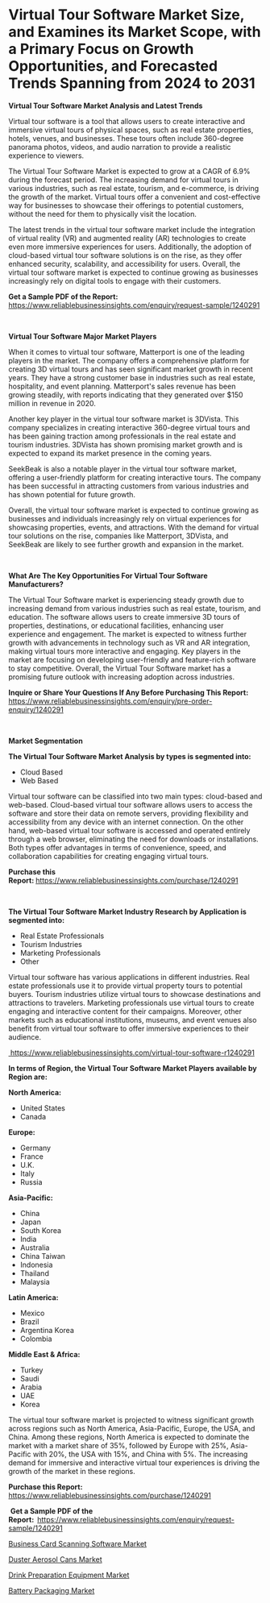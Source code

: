 <p><h1>Virtual Tour Software Market Size, and Examines its Market Scope, with a Primary Focus on Growth Opportunities, and Forecasted Trends Spanning from 2024 to 2031</h1></p><p><strong>Virtual Tour Software Market Analysis and Latest Trends</strong></p>
<p><p>Virtual tour software is a tool that allows users to create interactive and immersive virtual tours of physical spaces, such as real estate properties, hotels, venues, and businesses. These tours often include 360-degree panorama photos, videos, and audio narration to provide a realistic experience to viewers.</p><p>The Virtual Tour Software Market is expected to grow at a CAGR of 6.9% during the forecast period. The increasing demand for virtual tours in various industries, such as real estate, tourism, and e-commerce, is driving the growth of the market. Virtual tours offer a convenient and cost-effective way for businesses to showcase their offerings to potential customers, without the need for them to physically visit the location.</p><p>The latest trends in the virtual tour software market include the integration of virtual reality (VR) and augmented reality (AR) technologies to create even more immersive experiences for users. Additionally, the adoption of cloud-based virtual tour software solutions is on the rise, as they offer enhanced security, scalability, and accessibility for users. Overall, the virtual tour software market is expected to continue growing as businesses increasingly rely on digital tools to engage with their customers.</p></p>
<p><strong>Get a Sample PDF of the Report:&nbsp;</strong> <a href="https://www.reliablebusinessinsights.com/enquiry/request-sample/1240291">https://www.reliablebusinessinsights.com/enquiry/request-sample/1240291</a></p>
<p>&nbsp;</p>
<p><strong>Virtual Tour Software Major Market Players</strong></p>
<p><p>When it comes to virtual tour software, Matterport is one of the leading players in the market. The company offers a comprehensive platform for creating 3D virtual tours and has seen significant market growth in recent years. They have a strong customer base in industries such as real estate, hospitality, and event planning. Matterport's sales revenue has been growing steadily, with reports indicating that they generated over $150 million in revenue in 2020.</p><p>Another key player in the virtual tour software market is 3DVista. This company specializes in creating interactive 360-degree virtual tours and has been gaining traction among professionals in the real estate and tourism industries. 3DVista has shown promising market growth and is expected to expand its market presence in the coming years.</p><p>SeekBeak is also a notable player in the virtual tour software market, offering a user-friendly platform for creating interactive tours. The company has been successful in attracting customers from various industries and has shown potential for future growth.</p><p>Overall, the virtual tour software market is expected to continue growing as businesses and individuals increasingly rely on virtual experiences for showcasing properties, events, and attractions. With the demand for virtual tour solutions on the rise, companies like Matterport, 3DVista, and SeekBeak are likely to see further growth and expansion in the market.</p></p>
<p>&nbsp;</p>
<p><strong>What Are The Key Opportunities For Virtual Tour Software Manufacturers?</strong></p>
<p><p>The Virtual Tour Software market is experiencing steady growth due to increasing demand from various industries such as real estate, tourism, and education. The software allows users to create immersive 3D tours of properties, destinations, or educational facilities, enhancing user experience and engagement. The market is expected to witness further growth with advancements in technology such as VR and AR integration, making virtual tours more interactive and engaging. Key players in the market are focusing on developing user-friendly and feature-rich software to stay competitive. Overall, the Virtual Tour Software market has a promising future outlook with increasing adoption across industries.</p></p>
<p><strong>Inquire or Share Your Questions If Any Before Purchasing This Report:</strong> <a href="https://www.reliablebusinessinsights.com/enquiry/pre-order-enquiry/1240291">https://www.reliablebusinessinsights.com/enquiry/pre-order-enquiry/1240291</a></p>
<p>&nbsp;</p>
<p><strong>Market Segmentation</strong></p>
<p><strong>The Virtual Tour Software Market Analysis by types is segmented into:</strong></p>
<p><ul><li>Cloud Based</li><li>Web Based</li></ul></p>
<p><p>Virtual tour software can be classified into two main types: cloud-based and web-based. Cloud-based virtual tour software allows users to access the software and store their data on remote servers, providing flexibility and accessibility from any device with an internet connection. On the other hand, web-based virtual tour software is accessed and operated entirely through a web browser, eliminating the need for downloads or installations. Both types offer advantages in terms of convenience, speed, and collaboration capabilities for creating engaging virtual tours.</p></p>
<p><strong>Purchase this Report:&nbsp;</strong><a href="https://www.reliablebusinessinsights.com/purchase/1240291">https://www.reliablebusinessinsights.com/purchase/1240291</a></p>
<p>&nbsp;</p>
<p><strong>The Virtual Tour Software Market Industry Research by Application is segmented into:</strong></p>
<p><ul><li>Real Estate Professionals</li><li>Tourism Industries</li><li>Marketing Professionals</li><li>Other</li></ul></p>
<p><p>Virtual tour software has various applications in different industries. Real estate professionals use it to provide virtual property tours to potential buyers. Tourism industries utilize virtual tours to showcase destinations and attractions to travelers. Marketing professionals use virtual tours to create engaging and interactive content for their campaigns. Moreover, other markets such as educational institutions, museums, and event venues also benefit from virtual tour software to offer immersive experiences to their audience.</p></p>
<p><a href="https://www.reliablebusinessinsights.com/virtual-tour-software-r1240291">&nbsp;https://www.reliablebusinessinsights.com/virtual-tour-software-r1240291</a></p>
<p><strong>In terms of Region, the Virtual Tour Software Market Players available by Region are:</strong></p>
<p>
    <p> <strong> North America: </strong>
        <ul>
            <li>United States</li>
            <li>Canada</li>
        </ul>
        </p> 
    <p> <strong> Europe: </strong>
        <ul>
            <li>Germany</li>
            <li>France</li>
            <li>U.K.</li>
            <li>Italy</li>
            <li>Russia</li>
        </ul>
        </p> 
    <p> <strong> Asia-Pacific: </strong>
        <ul>
            <li>China</li>
            <li>Japan</li>
            <li>South Korea</li>
            <li>India</li>
            <li>Australia</li>
            <li>China Taiwan</li>
            <li>Indonesia</li>
            <li>Thailand</li>
            <li>Malaysia</li>
        </ul>
        </p> 
    <p> <strong> Latin America: </strong>
        <ul>
            <li>Mexico</li>
            <li>Brazil</li>
            <li>Argentina Korea</li>
            <li>Colombia</li>
        </ul>
        </p> 
    <p> <strong> Middle East & Africa: </strong>
        <ul>
            <li>Turkey</li>
            <li>Saudi</li>
            <li>Arabia</li>
            <li>UAE</li>
            <li>Korea</li>
        </ul>
    </p>
    </p>
<p><p>The virtual tour software market is projected to witness significant growth across regions such as North America, Asia-Pacific, Europe, the USA, and China. Among these regions, North America is expected to dominate the market with a market share of 35%, followed by Europe with 25%, Asia-Pacific with 20%, the USA with 15%, and China with 5%. The increasing demand for immersive and interactive virtual tour experiences is driving the growth of the market in these regions.</p></p>
<p><strong>Purchase this Report: </strong><a href="https://www.reliablebusinessinsights.com/purchase/1240291">https://www.reliablebusinessinsights.com/purchase/1240291</a></p>
<p>&nbsp;<strong>Get a Sample PDF of the Report:&nbsp;&nbsp;</strong><a href="https://www.reliablebusinessinsights.com/enquiry/request-sample/1240291">https://www.reliablebusinessinsights.com/enquiry/request-sample/1240291</a></p>
<p><strong></strong></p>
<p><p><a href="https://github.com/sydneyHaley871/Market-Research-Report-List-1/blob/main/business-card-scanning-software-market.md">Business Card Scanning Software Market</a></p><p><a href="https://www.linkedin.com/pulse/duster-aerosol-cans-market-global-insights-sales-trends-g6rie">Duster Aerosol Cans Market</a></p><p><a href="https://www.linkedin.com/pulse/emerging-trends-drink-preparation-equipment-market-global-q1jke">Drink Preparation Equipment Market</a></p><p><a href="https://github.com/seamusocallaghan/Market-Research-Report-List-1/blob/main/battery-packaging-market.md">Battery Packaging Market</a></p></p>